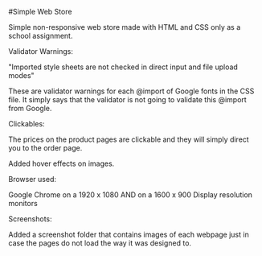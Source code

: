 #Simple Web Store

Simple non-responsive web store made with HTML and CSS only as a school assignment.

Validator Warnings:

"Imported style sheets are not checked in direct input and file upload modes"

These are validator warnings for each @import of Google fonts in the CSS file. It simply says that the validator is not going to validate this @import from Google.


Clickables:

The prices on the product pages are clickable and they will simply direct you to the order page.

Added hover effects on images.


Browser used:

Google Chrome on a 1920 x 1080  AND on a 1600 x 900 Display resolution monitors


Screenshots:

Added a screenshot folder that contains images of each webpage just in case the pages do not load the way it was designed to.
